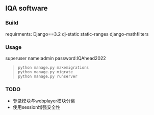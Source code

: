 ## IQA software

### Build
requirments:
    Django==3.2
    dj-static
    static-ranges
    django-mathfilters

### Usage
superuser
    name:admin
    password:IQAhead2022

> ```
> python manage.py makemigrations
> python manage.py migrate
> python manage.py runserver
> ```

### TODO

- 登录模块与webplayer模块分离
- 使用session增强安全性